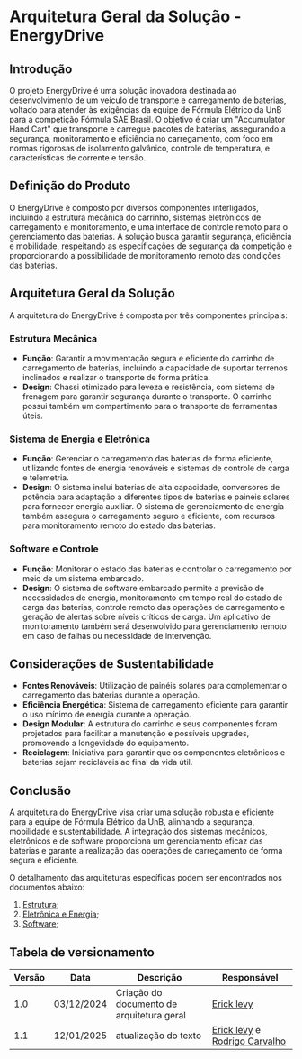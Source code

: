 # **Arquitetura Geral da Solução - EnergyDrive**

## Introdução
O projeto EnergyDrive é uma solução inovadora destinada ao desenvolvimento de um veículo de transporte e carregamento de baterias, voltado para atender às exigências da equipe de Fórmula Elétrico da UnB para a competição Fórmula SAE Brasil. O objetivo é criar um "Accumulator Hand Cart" que transporte e carregue pacotes de baterias, assegurando a segurança, monitoramento e eficiência no carregamento, com foco em normas rigorosas de isolamento galvânico, controle de temperatura, e características de corrente e tensão.

## Definição do Produto
O EnergyDrive é composto por diversos componentes interligados, incluindo a estrutura mecânica do carrinho, sistemas eletrônicos de carregamento e monitoramento, e uma interface de controle remoto para o gerenciamento das baterias. A solução busca garantir segurança, eficiência e mobilidade, respeitando as especificações de segurança da competição e proporcionando a possibilidade de monitoramento remoto das condições das baterias.

## Arquitetura Geral da Solução
A arquitetura do EnergyDrive é composta por três componentes principais:

### Estrutura Mecânica
- **Função**: Garantir a movimentação segura e eficiente do carrinho de carregamento de baterias, incluindo a capacidade de suportar terrenos inclinados e realizar o transporte de forma prática.
- **Design**: Chassi otimizado para leveza e resistência, com sistema de frenagem para garantir segurança durante o transporte. O carrinho possui também um compartimento para o transporte de ferramentas úteis.

### Sistema de Energia e Eletrônica
- **Função**: Gerenciar o carregamento das baterias de forma eficiente, utilizando fontes de energia renováveis e sistemas de controle de carga e telemetria.
- **Design**: O sistema inclui baterias de alta capacidade, conversores de potência para adaptação a diferentes tipos de baterias e painéis solares para fornecer energia auxiliar. O sistema de gerenciamento de energia também assegura o carregamento seguro e eficiente, com recursos para monitoramento remoto do estado das baterias.

### Software e Controle
- **Função**: Monitorar o estado das baterias e controlar o carregamento por meio de um sistema embarcado.
- **Design**: O sistema de software embarcado permite a previsão de necessidades de energia, monitoramento em tempo real do estado de carga das baterias, controle remoto das operações de carregamento e geração de alertas sobre níveis críticos de carga. Um aplicativo de monitoramento também será desenvolvido para gerenciamento remoto em caso de falhas ou necessidade de intervenção.

## Considerações de Sustentabilidade
- **Fontes Renováveis**: Utilização de painéis solares para complementar o carregamento das baterias durante a operação.
- **Eficiência Energética**: Sistema de carregamento eficiente para garantir o uso mínimo de energia durante a operação.
- **Design Modular**: A estrutura do carrinho e seus componentes foram projetados para facilitar a manutenção e possíveis upgrades, promovendo a longevidade do equipamento.
- **Reciclagem**: Iniciativa para garantir que os componentes eletrônicos e baterias sejam recicláveis ao final da vida útil.

## Conclusão
A arquitetura do EnergyDrive visa criar uma solução robusta e eficiente para a equipe de Fórmula Elétrico da UnB, alinhando a segurança, mobilidade e sustentabilidade. A integração dos sistemas mecânicos, eletrônicos e de software proporciona um gerenciamento eficaz das baterias e garante a realização das operações de carregamento de forma segura e eficiente.

O detalhamento das arquiteturas específicas podem ser encontrados nos documentos abaixo:

1. [Estrutura](../estruturas/arquitetura.md);
2. [Eletrônica e Energia](../eletronica-energia/Arquitetura_Eletronica_Energia.md);
4. [Software](../software/arquitetura.md);

## Tabela de versionamento

| Versão| Data | Descrição | Responsável|
|-------|------|-----------|------------|
| 1.0 | 03/12/2024 | Criação do documento de arquitetura geral | [Erick levy](https://gitlab.com/Ericklevy)|
|1.1| 12/01/2025 | atualização do texto | [Erick levy](https://gitlab.com/Ericklevy)  e [Rodrigo Carvalho](https://gitlab.com/RocSantos) |   
